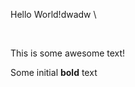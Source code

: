 <p>Hello World!dwadw \</p><p><br></p><p>This is some awesome text!</p><p>Some initial <strong>bold</strong> text</p>